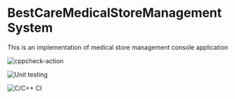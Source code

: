 # BestCareMedicalStoreManagementSystem

This is an implementation of medical store management console application

![cppcheck-action](https://github.com/stepin104864/BestCareMedicalStoreManagementSystem/workflows/cppcheck-action/badge.svg)

![Unit testing](https://github.com/stepin104864/BestCareMedicalStoreManagementSystem/workflows/Unit%20testing/badge.svg)

![C/C++ CI](https://github.com/stepin104864/BestCareMedicalStoreManagementSystem/workflows/C/C++%20CI/badge.svg)
